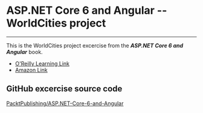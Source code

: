 # ASP.NET Core 6 and Angular -- WorldCities project
---
This is the WorldCities project excercise from the **_ASP.NET Core 6 and Angular_** book.
* [O'Reilly Learning Link](https://learning.oreilly.com/library/view/asp-net-core-6/9781803239705/)
* [Amazon Link](https://www.amazon.com/ASP-NET-Core-Angular-Full-stack-development-ebook/dp/B09RMZNDN6/ref=sr_1_1?crid=2MLDANXO3KJH5&keywords=9781803239705&qid=1652977136&sprefix=9781803239705%2Caps%2C334&sr=8-1)


## GitHub excercise source code
[PacktPublishing/ASP.NET-Core-6-and-Angular](https://github.com/PacktPublishing/ASP.NET-Core-6-and-Angular)
